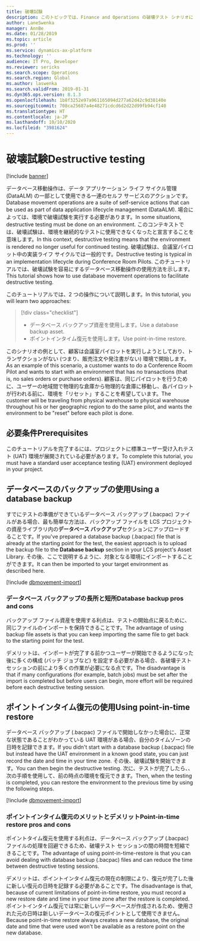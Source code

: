```yaml
---
title: 破壊試験
description: このトピックでは、Finance and Operations の破壊テスト シナリオについて説明します。
author: LaneSwenka
manager: AnnBe
ms.date: 01/28/2019
ms.topic: article
ms.prod: ''
ms.service: dynamics-ax-platform
ms.technology: ''
audience: IT Pro, Developer
ms.reviewer: sericks
ms.search.scope: Operations
ms.search.region: Global
ms.author: laswenka
ms.search.validFrom: 2019-01-31
ms.dyn365.ops.version: 8.1.3
ms.openlocfilehash: 1b8f3252e97a961165094d277a62d42c9d38140e
ms.sourcegitcommit: 708ca25687a4e48271cdcd6d2d22d99fb94cf140
ms.translationtype: HT
ms.contentlocale: ja-JP
ms.lasthandoff: 10/10/2020
ms.locfileid: "3981624"
---
```

# <a name="destructive-testing"></a><span data-ttu-id="2657a-103">破壊試験</span><span class="sxs-lookup"><span data-stu-id="2657a-103">Destructive testing</span></span> 

[!include [banner](../includes/banner.md)]

<span data-ttu-id="2657a-104">データベース移動操作は、データ アプリケーション ライフ サイクル管理 (DataALM) の一部として使用できる一連のセルフ サービスのアクションです。</span><span class="sxs-lookup"><span data-stu-id="2657a-104">Database movement operations are a suite of self-service actions that can be used as part of data application lifecycle management (DataALM).</span></span> <span data-ttu-id="2657a-105">場合によっては、環境で破壊試験を実行する必要があります。</span><span class="sxs-lookup"><span data-stu-id="2657a-105">In some situations,  destructive testing must be done on an environment.</span></span> <span data-ttu-id="2657a-106">このコンテキストでは、破壊試験は、環境を継続的なテストに使用できなくなったと宣言することを意味します。</span><span class="sxs-lookup"><span data-stu-id="2657a-106">In this context, destructive testing means that the environment is rendered no longer useful for continued testing.</span></span> <span data-ttu-id="2657a-107">破壊試験は、会議室パイロット中の実装ライフ サイクルでは一般的です。</span><span class="sxs-lookup"><span data-stu-id="2657a-107">Destructive testing is typical in an implementation lifecycle during Conference Room Pilots.</span></span> <span data-ttu-id="2657a-108">このチュートリアルでは、破壊試験を容易にするデータベース移動操作の使用方法を示します。</span><span class="sxs-lookup"><span data-stu-id="2657a-108">This tutorial shows how to use database movement operations to facilitate destructive testing.</span></span>

<span data-ttu-id="2657a-109">このチュートリアルでは、2 つの操作について説明します。</span><span class="sxs-lookup"><span data-stu-id="2657a-109">In this tutorial, you will learn two approaches:</span></span>

> [!div class="checklist"]
> * <span data-ttu-id="2657a-110">データベース バックアップ資産を使用します。</span><span class="sxs-lookup"><span data-stu-id="2657a-110">Use a database backup asset.</span></span>
> * <span data-ttu-id="2657a-111">ポイントインタイム復元を使用します。</span><span class="sxs-lookup"><span data-stu-id="2657a-111">Use point-in-time restore.</span></span>

<span data-ttu-id="2657a-112">このシナリオの例として、顧客は会議室パイロットを実行しようとしており、トランザクションがない (つまり、販売注文や発注書がない) 環境で開始します。</span><span class="sxs-lookup"><span data-stu-id="2657a-112">As an example of this scenario, a customer wants to do a Conference Room Pilot and wants to start with an environment that has no transactions (that is, no sales orders or purchase orders).</span></span> <span data-ttu-id="2657a-113">顧客は、同じパイロットを行うために、ユーザーの地域間で物理的な倉庫から物理的な倉庫に移動し、各パイロットが行われる前に、環境を「リセット」することを希望しています。</span><span class="sxs-lookup"><span data-stu-id="2657a-113">The customer will be traveling from physical warehouse to physical warehouse throughout his or her geographic region to do the same pilot, and wants the environment to be "reset" before each pilot is done.</span></span>

## <a name="prerequisites"></a><span data-ttu-id="2657a-114">必要条件</span><span class="sxs-lookup"><span data-stu-id="2657a-114">Prerequisites</span></span>

<span data-ttu-id="2657a-115">このチュートリアルを完了するには、プロジェクトに標準ユーザー受け入れテスト (UAT) 環境が展開されている必要があります。</span><span class="sxs-lookup"><span data-stu-id="2657a-115">To complete this tutorial, you must have a standard user acceptance testing (UAT) environment deployed in your project.</span></span>

## <a name="using-a-database-backup"></a><span data-ttu-id="2657a-116">データベースのバックアップの使用</span><span class="sxs-lookup"><span data-stu-id="2657a-116">Using a database backup</span></span>

<span data-ttu-id="2657a-117">すでにテストの準備ができているデータベース バックアップ (.bacpac) ファイルがある場合、最も簡単な方法は、バックアップ ファイルを LCS プロジェクトの資産ライブラリ内の**データベース バックアップ**セクションにアップロードすることです。</span><span class="sxs-lookup"><span data-stu-id="2657a-117">If you've prepared a database backup (.bacpac) file that is already at the starting point for the test, the easiest approach is to upload the backup file to the **Database backup** section in your LCS project's Asset Library.</span></span> <span data-ttu-id="2657a-118">その後、ここで説明するように、対象となる環境にインポートすることができます。</span><span class="sxs-lookup"><span data-stu-id="2657a-118">It can then be imported to your target environment as described here.</span></span>

[!include [dbmovement-import](../includes/dbmovement-import.md)]

### <a name="database-backup-pros-and-cons"></a><span data-ttu-id="2657a-119">データベース バックアップの長所と短所</span><span class="sxs-lookup"><span data-stu-id="2657a-119">Database backup pros and cons</span></span>

<span data-ttu-id="2657a-120">バックアップ ファイル資産を使用する利点は、テストの開始点に戻るために、同じファイルのインポートを保持できることです。</span><span class="sxs-lookup"><span data-stu-id="2657a-120">The advantage of using backup file assets is that you can keep importing the same file to get back to the starting point for the test.</span></span>

<span data-ttu-id="2657a-121">デメリットは、インポートが完了する前かつユーザーが開始できるようになった後に多くの構成 (バッチ ジョブなど) を設定する必要がある場合、各破壊テスト セッションの前により多くの作業が必要になる点です。</span><span class="sxs-lookup"><span data-stu-id="2657a-121">The disadvantage is that if many configurations (for example, batch jobs) must be set after the import is completed but before users can begin, more effort will be required before each destructive testing session.</span></span>

## <a name="using-point-in-time-restore"></a><span data-ttu-id="2657a-122">ポイントインタイム復元の使用</span><span class="sxs-lookup"><span data-stu-id="2657a-122">Using point-in-time restore</span></span>

<span data-ttu-id="2657a-123">データベース バックアップ (.bacpac) ファイルで開始しなかった場合に、正常な状態であることがわかっている UAT 環境がある場合、自分のタイムゾーンの日時を記録できます。</span><span class="sxs-lookup"><span data-stu-id="2657a-123">If you didn't start with a database backup (.bacpac) file but instead have the UAT environment in a known good state, you can just record the date and time in your time zone.</span></span> <span data-ttu-id="2657a-124">その後、破壊試験を開始できます。</span><span class="sxs-lookup"><span data-stu-id="2657a-124">You can then begin the destructive testing.</span></span> <span data-ttu-id="2657a-125">次に、テストが完了したら、、次の手順を使用して、前の時点の環境を復元できます。</span><span class="sxs-lookup"><span data-stu-id="2657a-125">Then, when the testing is completed, you can restore the environment to the previous time by using the following steps.</span></span>

[!include [dbmovement-import](../includes/dbmovement-pitr.md)]

### <a name="point-in-time-restore-pros-and-cons"></a><span data-ttu-id="2657a-126">ポイントインタイム復元のメリットとデメリット</span><span class="sxs-lookup"><span data-stu-id="2657a-126">Point-in-time restore pros and cons</span></span>

<span data-ttu-id="2657a-127">ポイントタイム復元を使用する利点は、データベース バックアップ (.bacpac) ファイルの処理を回避できるため、破壊テスト セッションの間の時間を短縮できることです。</span><span class="sxs-lookup"><span data-stu-id="2657a-127">The advantage of using point-in-time-restore is that you can avoid dealing with database backup (.bacpac) files and can reduce the time between destructive testing sessions.</span></span>

<span data-ttu-id="2657a-128">デメリットは、ポイントインタイム復元の現在の制限により、復元が完了した後に新しい復元の日時を記録する必要があることです。</span><span class="sxs-lookup"><span data-stu-id="2657a-128">The disadvantage is that, because of current limitations of point-in-time restore, you must record a new restore date and time in your time zone after the restore is completed.</span></span> <span data-ttu-id="2657a-129">ポイントインタイム復元では常に新しいデータベースが作成されるため、使用された元の日時は新しいデータベースの復元ポイントとして使用できません。</span><span class="sxs-lookup"><span data-stu-id="2657a-129">Because point-in-time restore always creates a new database, the original date and time that were used won't be available as a restore point on the new database.</span></span>

